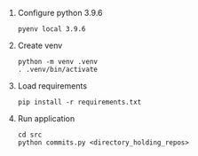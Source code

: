 1. Configure python 3.9.6

   ```pyenv local 3.9.6```

2. Create venv

   ```
   python -m venv .venv
   . .venv/bin/activate
   ```

3. Load requirements

   ```pip install -r requirements.txt```

4. Run application

   ```
   cd src
   python commits.py <directory_holding_repos>
   ```
